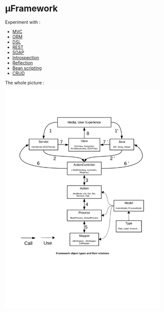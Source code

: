 # µFramework

Experiment with :

- <a href="https://en.wikipedia.org/wiki/Model–view–controller">MVC</a>
- <a href="https://en.wikipedia.org/wiki/Object-relational_mapping">ORM</a>
- <a href="https://en.wikipedia.org/wiki/Domain-specific_language">DSL</a>
- <a href="https://en.wikipedia.org/wiki/Representational_state_transfer">REST</a>
- <a href="https://en.wikipedia.org/wiki/SOAP">SOAP</a>
- <a href="https://en.wikipedia.org/wiki/Type_introspection">Introspection</a>
- <a href="https://en.wikipedia.org/wiki/Reflection_(computer_programming)">Reflection</a>
- <a href="https://en.wikipedia.org/wiki/Bean_Scripting_Framework">Bean scripting</a>
- <a href="https://en.wikipedia.org/wiki/Create,_read,_update_and_delete">CRUD</a>

The whole picture : 

![./doc/framework/FrameworkDescription.svg](./doc/framework/FrameworkDescription.svg)

